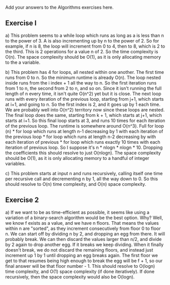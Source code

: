Add your answers to the Algorithms exercises here.

## Exercise I

a) This problem seems to a while loop which runs as long as a is less than n to the power of 3. A is also incrementing up by n to the power of 2. So for example, if n is 8, the loop will increment from 0 to 4, then to 8, which is 2 to the third. This is 2 operations for a value n of 2. So the time complexity is O(n). The space complexity should be O(1), as it is only allocating memory to the a variable.

b) This problem has 4 for loops, all nested within one another. The first time runs from 0 to n. So the minimum runtime is already O(n). The loop nested inside runs from the i index + 1 all the way to n. So the first iteration runs from 1 to n, the second from 2 to n, and so on. Since it isn't running the full length of n every time, it isn't quite O(n^2) yet but it is close. The next loop runs with every iteration of the previous loop, starting from j+1, which starts at i+1, and going to n. So the first index is 2, and it goes up by 1 each time. We are probably well into O(n^2) territory now since these loops are nested. The final loop does the same, starting from k + 1, which starts at j+1, which starts at i+1. So this final loop starts at 3, and runs 10 times for each iteration of the previous loop. The runtime is somewhere around O(n^3). Full for loop (n) * for loop which runs at length n-1 decreasing by 1 with each iteration of the previous loop * for loop which runs at length n-2 decreasing by with each iteration of previous * for loop which runs exactly 10 times with each iteration of previous loop. So I suppose it's n * nlogn * nlogn * 10. Dropping the coefficients this should resolve to just O(nlogn). The space complexity should be O(1), as it is only allocating memory to a handful of integer variables.

c) This problem starts at input n and runs recursively, calling itself one time per recursive call and decrementing n by 1, all the way down to 0. So this should resolve to O(n) time complexity, and O(n) space complexity.

## Exercise 2

a) If we want to be as time-efficient as possible, it seems like using a variation of a binary-search algorithm would be the best option. Why? Well, we know f exists as a value, and we have n floors. That means the values within n are "sorted", as they increment consecutively from floor 0 to floor n. We can start off by dividing n by 2, and dropping an egg from there. It will probably break. We can then discard the values larger than n/2, and divide by 2 again to drop another egg. If it breaks we keep dividing. When it finally doesn't break, we do not discard the remaining floors, and instead just increment up 1 by 1 until dropping an egg breaks again. The first floor we get to that resumes being high enough to break the egg will be f + 1, so our final answer will be that floor number - 1. This should resolve to O(logn) time complexity, and O(1) space complexity (if done iteratively). If done recursively, then the space complexity would also be O(logn).

